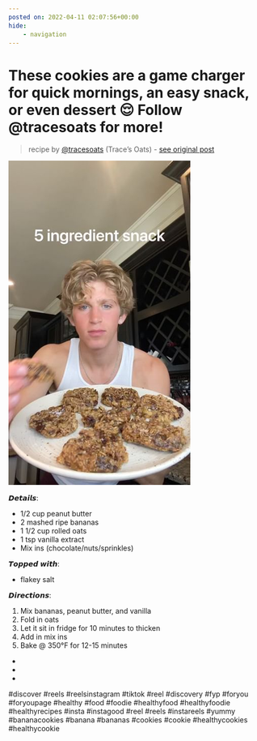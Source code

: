 ```yaml
---
posted on: 2022-04-11 02:07:56+00:00
hide:
    - navigation
---
```


# These cookies are a game charger for quick mornings, an easy snack, or even dessert 😌 Follow @tracesoats for more!  

> recipe by [@tracesoats](https://www.instagram.com/tracesoats/) 
(Trace’s Oats) - [see original post](https://instagram.com/p/CcMYGAuFTh5)

![](../img/tracesoats_11-04-2022_0204.png)

  
𝘿𝙚𝙩𝙖𝙞𝙡𝙨:  
- 1/2 cup peanut butter  
- 2 mashed ripe bananas  
- 1 1/2 cup rolled oats  
- 1 tsp vanilla extract  
- Mix ins (chocolate/nuts/sprinkles)  
  
𝙏𝙤𝙥𝙥𝙚𝙙 𝙬𝙞𝙩𝙝:  
- flakey salt  
  
𝘿𝙞𝙧𝙚𝙘𝙩𝙞𝙤𝙣𝙨:  
1) Mix bananas, peanut butter, and vanilla  
2) Fold in oats  
3) Let it sit in fridge for 10 minutes to thicken  
4) Add in mix ins  
5) Bake @ 350°F for 12-15 minutes   
-  
-  
-  
\#discover \#reels \#reelsinstagram \#tiktok \#reel \#discovery \#fyp \#foryou \#foryoupage \#healthy \#food \#foodie \#healthyfood \#healthyfoodie \#healthyrecipes \#insta \#instagood \#reel \#reels \#instareels \#yummy \#bananacookies \#banana \#bananas \#cookies \#cookie \#healthycookies \#healthycookie   